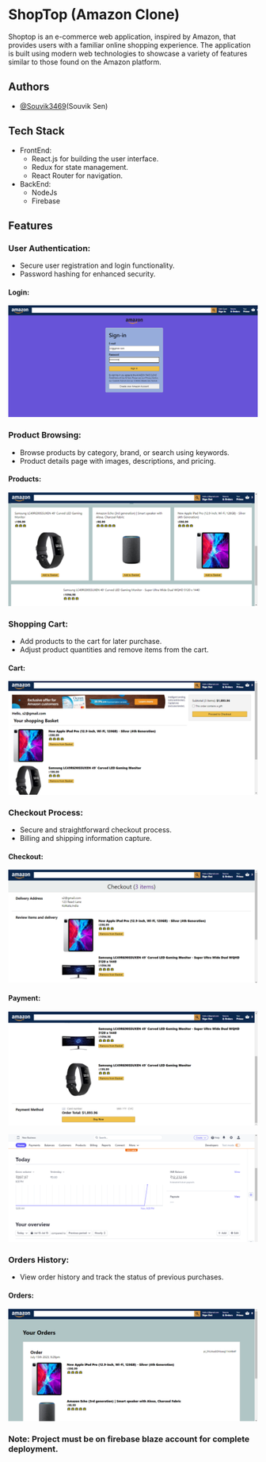 # ShopTop (Amazon Clone)
Shoptop is an e-commerce web application, inspired by Amazon, that provides users with a familiar online shopping experience. The application is built using modern web technologies to showcase a variety of features similar to those found on the Amazon platform.

## Authors

- [@Souvik3469](https://github.com/Souvik3469)(Souvik Sen)

<!--
## Prototype Demo 
https://tender-vault-frontend.vercel.app
-->
<!--
Firebase error fixed, Now latest error project must be on firebase blaze account for complete deployment
-->
## Tech Stack
- FrontEnd: 
  - React.js for building the user interface.
  - Redux for state management.
  - React Router for navigation.
- BackEnd: 
  - NodeJs
  - Firebase
 
## Features

### User Authentication:
   - Secure user registration and login functionality.
   - Password hashing for enhanced security.

#### Login:
![Login](https://github.com/Souvik3469/ShopTop/blob/main/public/auth.png)

### Product Browsing:
   - Browse products by category, brand, or search using keywords.
   - Product details page with images, descriptions, and pricing.

#### Products:
![Products](https://github.com/Souvik3469/ShopTop/blob/main/public/Products.png)

### Shopping Cart:
   - Add products to the cart for later purchase.
   - Adjust product quantities and remove items from the cart.

#### Cart:
![Cart](https://github.com/Souvik3469/ShopTop/blob/main/public/Cart.png)

### Checkout Process:
   - Secure and straightforward checkout process.
   - Billing and shipping information capture.

#### Checkout:
![Checkout1](https://github.com/Souvik3469/ShopTop/blob/main/public/Checkout1.png)

#### Payment:
![Payment](https://github.com/Souvik3469/ShopTop/blob/main/public/Payment.png)

![Payment1](https://github.com/Souvik3469/ShopTop/blob/main/public/PaymentReceived.png)

### Orders History:
   - View order history and track the status of previous purchases.

#### Orders:
![Orders](https://github.com/Souvik3469/ShopTop/blob/main/public/OrderDetails.png)

### Note:  Project must be on firebase blaze account for complete deployment.










